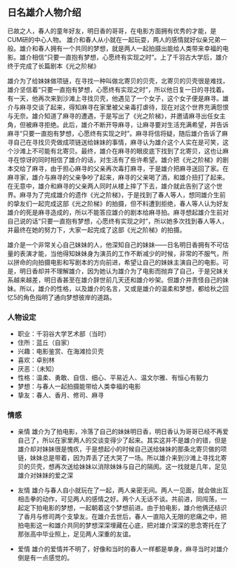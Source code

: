 ## 日名雄介人物介绍

已故之人，春人的童年好友，明日香的哥哥，在电影方面拥有优秀的才能，是CUM研的中心人物。 雄介和春人从小就在一起玩耍，两人的感情就好似亲兄弟一般。雄介和春人拥有一个共同的梦想，就是两人一起拍摄出能给人类带来幸福的电影。雄介相信“只要一直抱有梦想，心愿终有实现之时”。上了千羽古大学后，雄介终于完成了长篇剧本《光之阶梯》

雄介为了给妹妹做项链，在寻找一种叫做北寄贝的贝壳，北寄贝的贝壳很是难找，雄介坚信着“只要一直抱有梦想，心愿终有实现之时”，所以他日复一日的寻找着。有一天，他再次来到沙滩上寻找贝壳，他遇见了一个女子，这个女子便是麻寻。雄介与麻寻交谈了起来，得知麻寻在家里被父亲毒打虐待，现在对这个世界充满怨恨与无奈。雄介知道了麻寻的遭遇，于是写出了《光之阶梯》，并邀请麻寻出任女主角，但被麻寻拒绝。此后，雄介不断开导麻寻，让麻寻要对生活充满希望，并告诉麻寻“只要一直抱有梦想，心愿终有实现之时”。麻寻将信将疑，随后雄介告诉了麻寻自己在寻找贝壳做成项链送给妹妹的事情，麻寻认为雄介这个人实在是可笑，这个沙滩上不可能有北寄贝。最终，雄介在麻寻的眼皮底下找到了北寄贝，这也让麻寻在惊讶的同时相信了雄介的话，对生活有了些许希望。雄介把《光之阶梯》的剧本交给了麻寻，由于担心麻寻的父亲再次毒打麻寻，于是雄介把麻寻送回了家。在麻寻家，雄介与麻寻的父亲争吵了起来，麻寻的父亲喝了酒，和雄介扭打了起来。在无意中，雄介和麻寻的父亲两人同时从楼上摔了下去，雄介就此告别了这个世界。麻寻为了完成雄介的遗作《光之阶梯》，于是找到了春人等人，想同雄介生前的挚友们一起完成这部《光之阶梯》的拍摄，但不料遭到拒绝，春人等人认为好友雄介的死是麻寻造成的，所以不能答应雄介的剧本给麻寻拍。麻寻想起雄介生前对自己说的话“只要一直抱有梦想，心愿终有实现之时”，所以她多次找到春人等人，并最终在她的努力下，大家一起完成了这部《光之阶梯》的拍摄。

雄介是一个非常关心自己妹妹的人，他深知自己的妹妹——日名明日香拥有不可估量的表演才能，当他得知妹妹身为演员的工作不断减少的时候，非常的不服气，所以拼命的向拍摄电影和写剧本的方向前进，希望让自己的妹妹主演自己的电影。可是，明日香却并不理解雄介，因为她认为雄介为了电影而抛弃了自己，于是兄妹关系越来越差，明日香甚至在雄介辞世前几天还和雄介吵架。但雄介并责怪自己的妹妹。所以，雄介的性格，以及雄介的名言，又或是雄介的温柔和梦想，都给秋之回忆5的角色指明了通向梦想彼岸的道路。

### 人物设定

- 职业：千羽谷大学艺术部（当时）
- 住所：蓝丘（自家）
- 兴趣：电影鉴赏、在海滩捡贝壳
- 喜欢：卓别林
- 厌恶：（未知）
- 性格：温柔、勇敢、自信、细心、平易近人、温文尔雅、有恒心有毅力
- 梦想：与春人一起拍摄能带给人类幸福的电影
- 挚友：春人、香月、修司、麻寻

### 情感

- 亲情
雄介为了拍电影，冷落了自己的妹妹明日香，明日香认为哥哥已经不再爱自己了，所以在家里两人的交谈变得少了起来。其实这并不是雄介的错，但是雄介却对妹妹很是愧疚，于是想起小的时候自己送给妹妹的那条北寄贝做的项链，妹妹总是带着，因为弄丢了还大哭了一场。所以雄介来到沙滩上寻找北寄贝的贝壳，想再次送给妹妹以消除妹妹与自己的隔阂。这一找就是几年，足见雄介对妹妹的爱之深

- 友情
雄介与春人自小就玩在了一起，两人亲密无间。两人一见面，就会做出互相击拳的动作，可见两人的感情之好。两个人无话不谈。共前进，同闯荡，一起定下拍电影的梦想，一起朝着这个梦想前进。由于拍电影，雄介他俩还结识了香月与修司两个支挚友。在雄介去世后，春人一直陷入无限的悲痛之中，把拍电影这一和雄介共同的梦想深深埋藏在心底，把对雄介深深的思念寄托在了那张高中毕业照上，足见两人深重的友谊。

- 爱情
雄介的爱情并不明了，好像和当时的春人一样都是单身，麻寻当时对雄介倒是有一点感觉的。

